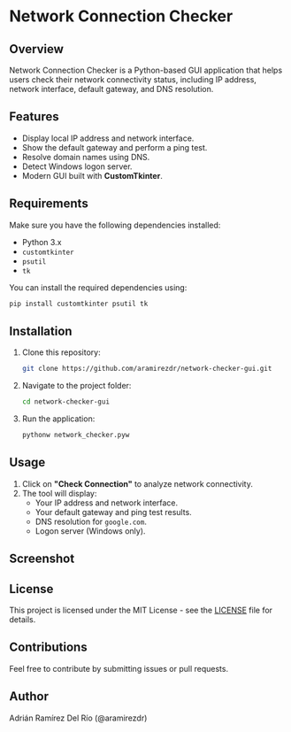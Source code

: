 # Network Connection Checker

## Overview

Network Connection Checker is a Python-based GUI application that helps users check their network connectivity status, including IP address, network interface, default gateway, and DNS resolution.

## Features

- Display local IP address and network interface.
- Show the default gateway and perform a ping test.
- Resolve domain names using DNS.
- Detect Windows logon server.
- Modern GUI built with **CustomTkinter**.

## Requirements

Make sure you have the following dependencies installed:

- Python 3.x
- `customtkinter`
- `psutil`
- `tk`

You can install the required dependencies using:

```sh
pip install customtkinter psutil tk
```

## Installation

1. Clone this repository:
   ```sh
   git clone https://github.com/aramirezdr/network-checker-gui.git
   ```
2. Navigate to the project folder:
   ```sh
   cd network-checker-gui
   ```
3. Run the application:
   ```sh
   pythonw network_checker.pyw
   ```

## Usage

1. Click on **"Check Connection"** to analyze network connectivity.
2. The tool will display:
   - Your IP address and network interface.
   - Your default gateway and ping test results.
   - DNS resolution for `google.com`.
   - Logon server (Windows only).

## Screenshot



## License

This project is licensed under the MIT License - see the [LICENSE](LICENSE) file for details.

## Contributions

Feel free to contribute by submitting issues or pull requests.

## Author

Adrián Ramírez Del Río (@aramirezdr)

